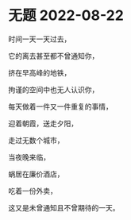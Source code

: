 # 无题 2022-08-22


时间一天一天过去，

它的离去甚至都不曾通知你，

挤在早高峰的地铁，

拘谨的空间中也无人认识你，

每天做着一件又一件重复的事情，

迎着朝霞，送走夕阳，

走过无数个城市，

当夜晚来临，

蜗居在廉价酒店，

吃着一份外卖，

这又是未曾通知且不曾期待的一天。

